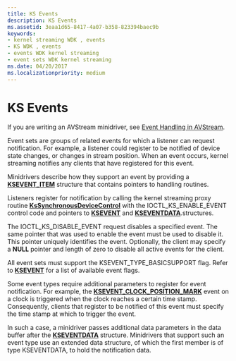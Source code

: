 ```yaml
---
title: KS Events
description: KS Events
ms.assetid: 3eaa1d65-8417-4a07-b358-823394baec9b
keywords:
- kernel streaming WDK , events
- KS WDK , events
- events WDK kernel streaming
- event sets WDK kernel streaming
ms.date: 04/20/2017
ms.localizationpriority: medium
---
```


# KS Events





If you are writing an AVStream minidriver, see [Event Handling in AVStream](event-handling-in-avstream.md).

Event sets are groups of related events for which a listener can request notification. For example, a listener could register to be notified of device state changes, or changes in stream position. When an event occurs, kernel streaming notifies any clients that have registered for this event.

Minidrivers describe how they support an event by providing a [**KSEVENT\_ITEM**](https://msdn.microsoft.com/library/windows/hardware/ff561862) structure that contains pointers to handling routines.

Listeners register for notification by calling the kernel streaming proxy routine [**KsSynchronousDeviceControl**](https://msdn.microsoft.com/library/windows/hardware/ff567142) with the IOCTL\_KS\_ENABLE\_EVENT control code and pointers to [**KSEVENT**](https://msdn.microsoft.com/library/windows/hardware/ff561744) and [**KSEVENTDATA**](https://msdn.microsoft.com/library/windows/hardware/ff561750).structures.

The IOCTL\_KS\_DISABLE\_EVENT request disables a specified event. The same pointer that was used to enable the event must be used to disable it. This pointer uniquely identifies the event. Optionally, the client may specify a **NULL** pointer and length of zero to disable all active events for the client.

All event sets must support the KSEVENT\_TYPE\_BASICSUPPORT flag. Refer to [**KSEVENT**](https://msdn.microsoft.com/library/windows/hardware/ff561744) for a list of available event flags.

Some event types require additional parameters to register for event notification. For example, the [**KSEVENT\_CLOCK\_POSITION\_MARK**](https://msdn.microsoft.com/library/windows/hardware/ff561811) event on a clock is triggered when the clock reaches a certain time stamp. Consequently, clients that register to be notified of this event must specify the time stamp at which to trigger the event.

In such a case, a minidriver passes additional data parameters in the data buffer after the [**KSEVENTDATA**](https://msdn.microsoft.com/library/windows/hardware/ff561750) structure. Minidrivers that support such an event type use an extended data structure, of which the first member is of type KSEVENTDATA, to hold the notification data.

 

 





